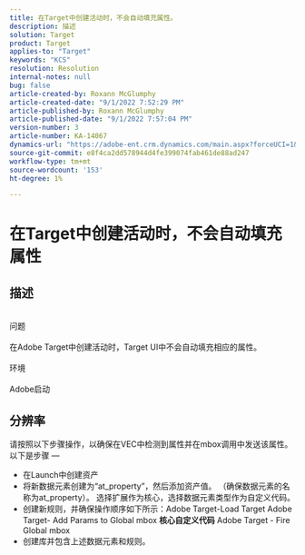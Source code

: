 ```yaml
---
title: 在Target中创建活动时，不会自动填充属性。
description: 描述
solution: Target
product: Target
applies-to: "Target"
keywords: "KCS"
resolution: Resolution
internal-notes: null
bug: false
article-created-by: Roxann McGlumphy
article-created-date: "9/1/2022 7:52:29 PM"
article-published-by: Roxann McGlumphy
article-published-date: "9/1/2022 7:57:04 PM"
version-number: 3
article-number: KA-14067
dynamics-url: "https://adobe-ent.crm.dynamics.com/main.aspx?forceUCI=1&pagetype=entityrecord&etn=knowledgearticle&id=80b37b96-2f2a-ed11-9db1-002248086a27"
source-git-commit: e8f4ca2dd578944d4fe399074fab461de88ad247
workflow-type: tm+mt
source-wordcount: '153'
ht-degree: 1%

---
```


# 在Target中创建活动时，不会自动填充属性

## 描述

<br>问题<br><br>
在Adobe Target中创建活动时，Target UI中不会自动填充相应的属性。
<br><br>环境<br><br>
Adobe启动


## 分辨率


请按照以下步骤操作，以确保在VEC中检测到属性并在mbox调用中发送该属性。 以下是步骤 — 

- 在Launch中创建资产
- 将新数据元素创建为“at_property”，然后添加资产值。 （确保数据元素的名称为at_property）。 选择扩展作为核心，选择数据元素类型作为自定义代码。
- 创建新规则，并确保操作顺序如下所示：Adobe Target-Load Target Adobe Target- Add Params to Global mbox  <b>核心自定义代码</b>  Adobe Target - Fire Global mbox
- 创建库并包含上述数据元素和规则。



